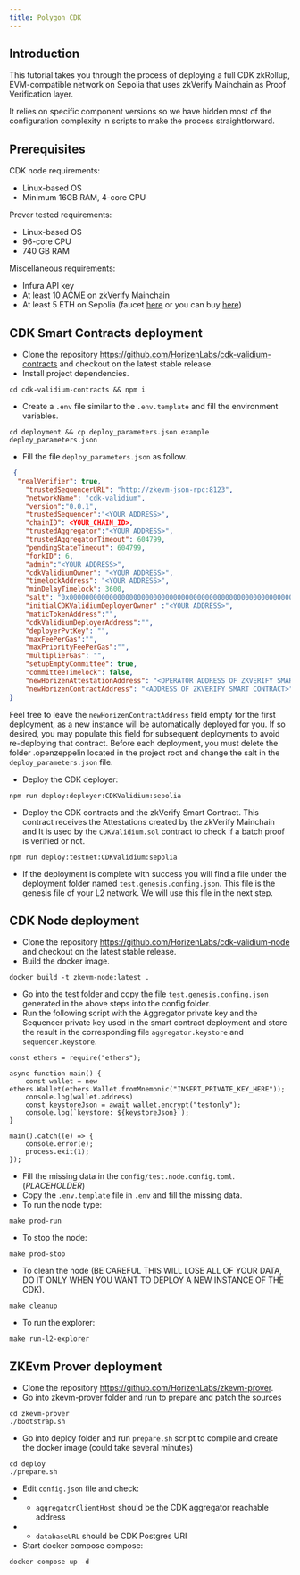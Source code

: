 ```yaml
---
title: Polygon CDK
---
```


## Introduction

This tutorial takes you through the process of deploying a full CDK zkRollup, EVM-compatible network on Sepolia that uses zkVerify Mainchain as Proof Verification layer.

It relies on specific component versions so we have hidden most of the configuration complexity in scripts to make the process straightforward.


## Prerequisites

CDK node requirements:
- Linux-based OS
- Minimum 16GB RAM, 4-core CPU

Prover tested requirements:
- Linux-based OS
- 96-core CPU
- 740 GB RAM

Miscellaneous requirements:
- Infura API key
- At least 10 ACME on zkVerify Mainchain
- At least 5 ETH on Sepolia (faucet [here](https://www.alchemy.com/faucets/ethereum-sepolia) or you can buy [here](https://www.sepoliaeth.com/buy-sepolia-eth))

## CDK Smart Contracts deployment

- Clone the repository https://github.com/HorizenLabs/cdk-validium-contracts and checkout on the latest stable release.
- Install project dependencies.

```
cd cdk-validium-contracts && npm i
```

- Create a `.env` file similar to the `.env.template` and fill the environment variables.

```
cd deployment && cp deploy_parameters.json.example deploy_parameters.json
```

- Fill the file `deploy_parameters.json` as follow.

```json
 {
  "realVerifier": true,
    "trustedSequencerURL": "http://zkevm-json-rpc:8123",
    "networkName": "cdk-validium",
    "version":"0.0.1",
    "trustedSequencer":"<YOUR ADDRESS>",
    "chainID": <YOUR_CHAIN_ID>,
    "trustedAggregator":"<YOUR ADDRESS>",
    "trustedAggregatorTimeout": 604799,
    "pendingStateTimeout": 604799,
    "forkID": 6,
    "admin":"<YOUR ADDRESS>",
    "cdkValidiumOwner": "<YOUR ADDRESS>",
    "timelockAddress": "<YOUR ADDRESS>",
    "minDelayTimelock": 3600,
    "salt": "0x0000000000000000000000000000000000000000000000000000000000000000",
    "initialCDKValidiumDeployerOwner" :"<YOUR ADDRESS>",
    "maticTokenAddress":"",
    "cdkValidiumDeployerAddress":"",
    "deployerPvtKey": "",
    "maxFeePerGas":"",
    "maxPriorityFeePerGas":"",
    "multiplierGas": "",
    "setupEmptyCommittee": true,
    "committeeTimelock": false,
    "newHorizenAttestationAddress": "<OPERATOR ADDRESS OF ZKVERIFY SMART CONTRACT>",
    "newHorizenContractAddress": "<ADDRESS OF ZKVERIFY SMART CONTRACT>"
}
```

Feel free to leave the `newHorizenContractAddress` field empty for the first deployment, as a new instance will be automatically deployed for you.  If so desired, you may populate this field for subsequent deployments to avoid re-deploying that contract.
Before each deployment, you must delete the folder .openzeppelin located in the project root and change the salt in the `deploy_parameters.json` file.

- Deploy the CDK deployer:

```
npm run deploy:deployer:CDKValidium:sepolia
```

- Deploy the CDK contracts and the zkVerify Smart Contract. This contract receives the Attestations created by the zkVerify Mainchain and It is used by the `CDKValidium.sol` contract to check if a batch proof is verified or not.

```
npm run deploy:testnet:CDKValidium:sepolia
```

- If the deployment is complete with success you will find a file under the deployment folder named `test.genesis.confing.json`. This file is the genesis file of your L2 network. We will use this file in the next step.

## CDK Node deployment

- Clone the repository https://github.com/HorizenLabs/cdk-validium-node and checkout on the latest stable release.
- Build the docker image.

```
docker build -t zkevm-node:latest .
```

- Go into the test folder and copy the file  `test.genesis.confing.json` generated in the above steps into the config folder.
- Run the following script with the Aggregator private key and the Sequencer private key used in the smart contract deployment and store the result in the corresponding file `aggregator.keystore` and `sequencer.keystore`.

```
const ethers = require("ethers");

async function main() {
    const wallet = new ethers.Wallet(ethers.Wallet.fromMnemonic("INSERT_PRIVATE_KEY_HERE"));
    console.log(wallet.address)
    const keystoreJson = await wallet.encrypt("testonly");
    console.log(`keystore: ${keystoreJson}`);
}

main().catch((e) => {
    console.error(e);
    process.exit(1);
});
```

- Fill the missing data in the `config/test.node.config.toml`.(_PLACEHOLDER_)
- Copy the `.env.template` file in `.env` and fill the missing data.
- To run the node type:

```
make prod-run
```

- To stop the node:

```
make prod-stop
```

- To clean the node (BE CAREFUL THIS WILL LOSE ALL OF YOUR DATA, DO IT ONLY WHEN YOU WANT TO DEPLOY A NEW INSTANCE OF THE CDK).

```
make cleanup
```

- To run the explorer:

```
make run-l2-explorer
```

## ZKEvm Prover deployment

- Clone the repository https://github.com/HorizenLabs/zkevm-prover.
- Go into zkevm-prover folder and run to prepare and patch the sources

```
cd zkevm-prover
./bootstrap.sh
```

- Go into deploy folder and run `prepare.sh` script to compile and create the docker image (could take several minutes)

```
cd deploy
./prepare.sh
```

- Edit `config.json` file and check:
- - `aggregatorClientHost` should be the CDK aggregator reachable address
- - `databaseURL` should be CDK Postgres URI
- Start docker compose compose:

```
docker compose up -d
```
